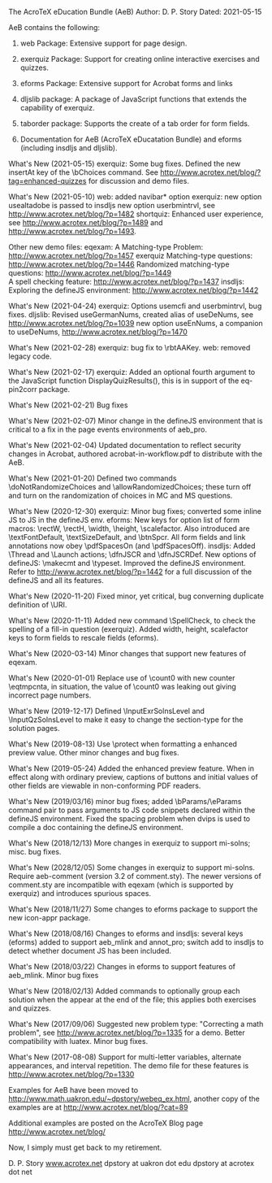 The AcroTeX eDucation Bundle (AeB)
Author: D. P. Story 
Dated: 2021-05-15

AeB contains the following:

1) web Package: Extensive support for page design.

2) exerquiz Package: Support for creating online interactive exercises and
   quizzes.

3) eforms Package: Extensive support for Acrobat forms and links

4) dljslib package: A package of JavaScript functions that extends the
   capability of exerquiz.

5) taborder package: Supports the create of a tab order for form fields.

6) Documentation for AeB (AcroTeX eDucatation Bundle) and eforms
   (including insdljs and dljslib).

What's New (2021-05-15) 
  exerquiz: Some bug fixes. 
    Defined the new insertAt key of the \bChoices command. See
    http://www.acrotex.net/blog/?tag=enhanced-quizzes for discussion 
    and demo files.

What's New (2021-05-10) 
  web: added navibar* option
  exerquiz: new option usealtadobe is passed to insdljs
      new option userbmintrvl, see http://www.acrotex.net/blog/?p=1482
      shortquiz: Enhanced user experience, see http://www.acrotex.net/blog/?p=1489
      and http://www.acrotex.net/blog/?p=1493.
      
  Other new demo files: 
      eqexam: A Matching-type Problem: http://www.acrotex.net/blog/?p=1457
      exerquiz
        Matching-type questions: http://www.acrotex.net/blog/?p=1446
        Randomized matching-type questions: http://www.acrotex.net/blog/?p=1449                
        A spell checking feature: http://www.acrotex.net/blog/?p=1437
      insdljs: Exploring the defineJS environment: http://www.acrotex.net/blog/?p=1442
        
What's New (2021-04-24)
  exerquiz: Options usemcfi and userbmintrvl, bug fixes.
  dljslib: Revised useGermanNums, created alias of useDeNums, see http://www.acrotex.net/blog/?p=1039
    new option useEnNums, a companion to useDeNums, http://www.acrotex.net/blog/?p=1470

What's New (2021-02-28) exerquiz: bug fix to \rbtAAKey. web: removed legacy code.

What's New (2021-02-17) exerquiz: Added an optional fourth argument to the JavaScript
    function DisplayQuizResults(), this is in support of the eq-pin2corr 
    package.
    
What's New (2021-02-21) Bug fixes

What's New (2021-02-07) Minor change in the defineJS environment that is 
  critical to a fix in the page events environments of aeb_pro.

What's New (2021-02-04) Updated documentation to reflect security changes
  in Acrobat, authored acrobat-in-workflow.pdf to distribute with the AeB. 

What's New (2021-01-20) Defined two commands \doNotRandomizeChoices
  and \allowRandomizedChoices; these turn off and turn on the randomization
  of choices in MC and MS questions.

What's New (2020-12-30) 
  exerquiz: Minor bug fixes; converted some inline JS to JS in 
    the defineJS env. 
  eforms: New keys for option list of form macros: \rectW, \rectH,
    \width, \height, \scalefactor. Also introduced are \textFontDefault,
    \textSizeDefault, and \btnSpcr. All form fields and link annotations
    now obey \pdfSpacesOn (and \pdfSpacesOff).
  insdljs: Added \Thread and \Launch actions; \dfnJSCR and \dfnJSCRDef.
    New options of defineJS: \makecmt and \typeset. Improved the defineJS
    environment. Refer to http://www.acrotex.net/blog/?p=1442
    for a full discussion of the defineJS and all its features.
    
What's New (2020-11-20) Fixed minor, yet critical, bug converning duplicate
definition of \URI.

What's New (2020-11-11) Added new command \SpellCheck, to check the spelling 
of a fill-in question (exerquiz). Added width, height, scalefactor keys to 
form fields to rescale fields (eforms). 

What's New (2020-03-14) Minor changes that support new features of eqexam.

What's New (2020-01-01) Replace use of \count0 with new counter \eqtmpcnta, 
in situation, the value of \count0 was leaking out giving incorrect page 
numbers. 

What's New (2019-12-17) Defined \InputExrSolnsLevel and \InputQzSolnsLevel to
make it easy to change the section-type for the solution pages.

What's New (2019-08-13) Use \protect when formatting a enhanced preview value.
Other minor changes and bug fixes.

What's New (2019-05-24) Added the enhanced preview feature. When in effect 
along with ordinary preview, captions of buttons and initial values of other 
fields are viewable in non-conforming PDF readers. 

What's New (2019/03/16) minor bug fixes; added \bParams/\eParams command pair 
to pass arguments to JS code snippets declared within the defineJS 
environment. Fixed the spacing problem when dvips is used to compile a doc 
containing the defineJS environment. 

What's New (2018/12/13) More changes in exerquiz to support mi-solns; misc. bug fixes.

What's New (2028/12/05) Some changes in exerquiz to support mi-solns. Require aeb-comment
(version 3.2 of comment.sty). The newer versions of comment.sty are incompatible with
eqexam (which is supported by exerquiz) and introduces spurious spaces.

What's New (2018/11/27) Some changes to eforms package to support the new icon-appr
package.

What's New (2018/08/16) Changes to eforms and insdljs: several keys (eforms) added to
support aeb_mlink and annot_pro; switch add to insdljs to detect whether document JS
has been included.

What's New (2018/03/22) Changes in eforms to support features of aeb_mlink. Minor bug fixes

What's New (2018/02/13) Added commands to optionally group each solution when the appear
at the end of the file; this applies both exercises and quizzes.

What's New (2017/09/06) Suggested new problem type: "Correcting a math problem", see
http://www.acrotex.net/blog/?p=1335 for a demo. Better compatibility with luatex. Minor
bug fixes.

What's New (2017-08-08) Support for multi-letter variables, alternate appearances,
and interval repetition. The demo file for these features is
http://www.acrotex.net/blog/?p=1330

Examples for AeB have been moved to
http://www.math.uakron.edu/~dpstory/webeq_ex.html, another copy
of the examples are at http://www.acrotex.net/blog/?cat=89

Additional examples are posted on the AcroTeX Blog page
http://www.acrotex.net/blog/

Now, I simply must get back to my retirement.

D. P. Story
www.acrotex.net
dpstory at uakron dot edu
dpstory at acrotex dot net
